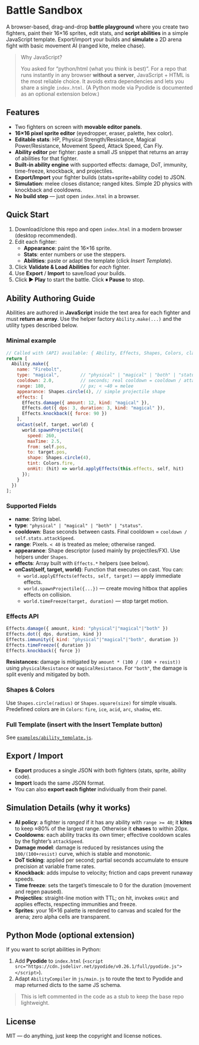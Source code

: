 # Battle Sandbox

A browser-based, drag-and-drop **battle playground** where you create two fighters, paint their 16×16 sprites, edit stats, and **script abilities** in a simple JavaScript template. Export/import your builds and **simulate** a 2D arena fight with basic movement AI (ranged kite, melee chase).

> Why JavaScript?
>
> You asked for “python/html (what you think is best)”. For a repo that runs instantly in any browser **without a server**, JavaScript + HTML is the most reliable choice. It avoids extra dependencies and lets you share a single `index.html`. (A Python mode via Pyodide is documented as an optional extension below.)

## Features
- Two fighters on screen with **movable editor panels**.
- **16×16 pixel sprite editor** (eyedropper, eraser, palette, hex color).
- **Editable stats**: HP, Physical Strength/Resistance, Magical Power/Resistance, Movement Speed, Attack Speed, Can Fly.
- **Ability editor** per fighter: paste a small JS snippet that returns an array of abilities for that fighter.
- **Built-in ability engine** with supported effects: damage, DoT, immunity, time-freeze, knockback, and projectiles.
- **Export/Import** your fighter builds (stats+sprite+ability code) to JSON.
- **Simulation**: melee closes distance; ranged kites. Simple 2D physics with knockback and cooldowns.
- **No build step** — just open `index.html` in a browser.

## Quick Start
1. Download/clone this repo and open `index.html` in a modern browser (desktop recommended).
2. Edit each fighter:
   - **Appearance**: paint the 16×16 sprite.
   - **Stats**: enter numbers or use the steppers.
   - **Abilities**: paste or adapt the template (click *Insert Template*).
3. Click **Validate & Load Abilities** for *each* fighter.
4. Use **Export** / **Import** to save/load your builds.
5. Click **▶ Play** to start the battle. Click **⏸ Pause** to stop.

## Ability Authoring Guide

Abilities are authored in **JavaScript** inside the text area for each fighter and must **return an array**. Use the helper factory `Ability.make(...)` and the utility types described below.

### Minimal example
```js
// Called with (API) available: { Ability, Effects, Shapes, Colors, clamp, rand, vec }
return [
  Ability.make({
    name: "Firebolt",
    type: "magical",        // "physical" | "magical" | "both" | "status"
    cooldown: 2.0,          // seconds; real cooldown = cooldown / attackSpeed
    range: 180,             // px; < ~40 = melee
    appearance: Shapes.circle(4), // simple projectile shape
    effects: [
      Effects.damage({ amount: 12, kind: "magical" }),
      Effects.dot({ dps: 3, duration: 3, kind: "magical" }),
      Effects.knockback({ force: 90 })
    ],
    onCast(self, target, world) {
      world.spawnProjectile({
        speed: 260,
        maxTime: 2.5,
        from: self.pos,
        to: target.pos,
        shape: Shapes.circle(4),
        tint: Colors.fire,
        onHit: (hit) => world.applyEffects(this.effects, self, hit)
      });
    }
  })
];
```

### Supported Fields
- **name**: String label.
- **type**: `"physical" | "magical" | "both" | "status"`.
- **cooldown**: Base seconds between casts. Final cooldown = `cooldown / self.stats.attackSpeed`.
- **range**: Pixels. `< 40` is treated as melee; otherwise ranged.
- **appearance**: Shape descriptor (used mainly by projectiles/FX). Use helpers under `Shapes`.
- **effects**: Array built with `Effects.*` helpers (see below).
- **onCast(self, target, world)**: Function that executes on cast. You can:
  - `world.applyEffects(effects, self, target)` — apply immediate effects.
  - `world.spawnProjectile({...})` — create moving hitbox that applies effects on collision.
  - `world.timeFreeze(target, duration)` — stop target motion.

### Effects API
```js
Effects.damage({ amount, kind: "physical"|"magical"|"both" })          // immediate damage
Effects.dot({ dps, duration, kind })                                   // damage-over-time
Effects.immunity({ kind: "physical"|"magical"|"both", duration })      // grant immunity
Effects.timeFreeze({ duration })                                       // freeze target
Effects.knockback({ force })                                           // push target
```
**Resistances:** damage is mitigated by `amount * (100 / (100 + resist))` using `physicalResistance` or `magicalResistance`. For `"both"`, the damage is split evenly and mitigated by both.

### Shapes & Colors
Use `Shapes.circle(radius)` or `Shapes.square(size)` for simple visuals. Predefined colors are in `Colors`: `fire`, `ice`, `acid`, `arc`, `shadow`, etc.

### Full Template (insert with the **Insert Template** button)
See [`examples/ability_template.js`](examples/ability_template.js).

## Export / Import
- **Export** produces a single JSON with both fighters (stats, sprite, ability code).
- **Import** loads the same JSON format.
- You can also **export each fighter** individually from their panel.

## Simulation Details (why it works)
- **AI policy**: a fighter is *ranged* if it has any ability with `range >= 40`; it **kites** to keep ≈80% of the largest range. Otherwise it **chases** to within 20px.
- **Cooldowns**: each ability tracks its own timer; effective cooldown scales by the fighter’s `attackSpeed`.
- **Damage model**: damage is reduced by resistances using the `100/(100+resist)` curve, which is stable and monotonic.
- **DoT ticking**: applied per second; partial seconds accumulate to ensure precision at variable frame rates.
- **Knockback**: adds impulse to velocity; friction and caps prevent runaway speeds.
- **Time freeze**: sets the target’s timescale to 0 for the duration (movement and regen paused).
- **Projectiles**: straight-line motion with TTL; on hit, invokes `onHit` and applies effects, respecting immunities and freeze.
- **Sprites**: your 16×16 palette is rendered to canvas and scaled for the arena; zero alpha cells are transparent.

## Python Mode (optional extension)
If you want to script abilities in Python:
1. Add **Pyodide** to `index.html` (`<script src="https://cdn.jsdelivr.net/pyodide/v0.26.1/full/pyodide.js"></script>`).
2. Adapt `AbilityCompiler` in `js/main.js` to route the text to Pyodide and map returned dicts to the same JS schema.
> This is left commented in the code as a stub to keep the base repo lightweight.

## License
MIT — do anything, just keep the copyright and license notices.
